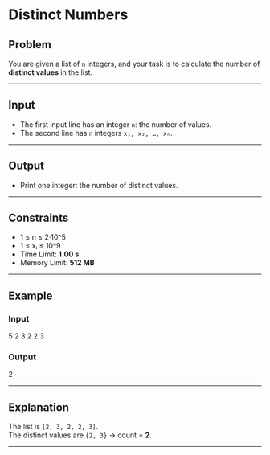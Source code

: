 # Distinct Numbers

## Problem
You are given a list of `n` integers, and your task is to calculate the number of **distinct values** in the list.

---

## Input
- The first input line has an integer `n`: the number of values.  
- The second line has `n` integers `x₁, x₂, …, xₙ`.

---

## Output
- Print one integer: the number of distinct values.

---

## Constraints
- 1 ≤ n ≤ 2·10^5  
- 1 ≤ xᵢ ≤ 10^9  
- Time Limit: **1.00 s**  
- Memory Limit: **512 MB**

---

## Example

### Input

5
2 3 2 2 3


### Output

2


---

## Explanation
The list is `[2, 3, 2, 2, 3]`.  
The distinct values are `{2, 3}` → count = **2**.

---

